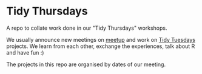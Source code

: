 # Tidy Thursdays

A repo to collate work done in our "Tidy Thursdays" workshops.

We usually announce new meetings on [meetup](https://www.meetup.com/Cardiff-R-User-Group/) and work on [Tidy Tuesdays](https://github.com/rfordatascience/tidytuesday/tree/master/data/) projects. We learn from each other, exchange the experiences, talk about R and have fun :)

The projects in this repo are organised by dates of our meeting.
